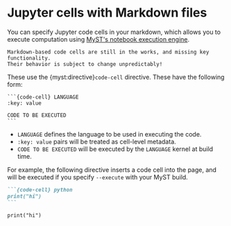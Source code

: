 # Jupyter cells with Markdown files

You can specify Jupyter code cells in your markdown, which allows you to execute computation using [MyST's notebook execution engine](./execute-notebooks.md).

```{warning} This is an alpha feature
Markdown-based code cells are still in the works, and missing key functionality.
Their behavior is subject to change unpredictably!
```

These use the {myst:directive}`code-cell` directive.
These have the following form:

````
```{code-cell} LANGUAGE
:key: value

CODE TO BE EXECUTED
```
````

- `LANGUAGE` defines the language to be used in executing the code.
- `:key: value` pairs will be treated as cell-level metadata.
- `CODE TO BE EXECUTED` will be executed by the `LANGUAGE` kernel at build time.

For example, the following directive inserts a code cell into the page, and will be executed if you specify `--execute` with your MyST build.

````markdown
```{code-cell} python
print("hi")
```
````

```{code-cell} python
print("hi")
```

